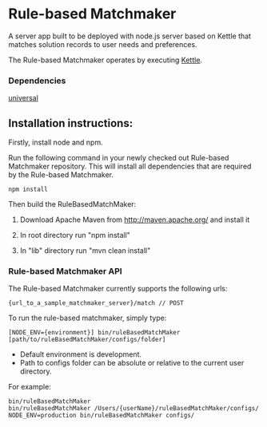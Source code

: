 Rule-based Matchmaker
================

A server app built to be deployed with node.js server based on Kettle that
matches solution records to user needs and preferences.

The Rule-based Matchmaker operates by executing [Kettle](http://wiki.fluidproject.org/display/fluid/Kettle).

### Dependencies

[universal](https://github.com/GPII/universal)

Installation instructions:
-

Firstly, install node and npm.

Run the following command in your newly checked out Rule-based Matchmaker
repository. This will install all dependencies that are required by the Rule-based
Matchmaker.

    npm install
	
Then build the RuleBasedMatchMaker:

1) Download Apache Maven from http://maven.apache.org/ and install it

2) In root directory run "npm install"

3) In "lib" directory run "mvn clean install"

### Rule-based Matchmaker API

The Rule-based Matchmaker currently supports the following urls:

    {url_to_a_sample_matchmaker_server}/match // POST

To run the rule-based matchmaker, simply type:

    [NODE_ENV={environment}] bin/ruleBasedMatchMaker [path/to/ruleBasedMatchMaker/configs/folder]

- Default environment is development.
- Path to configs folder can be absolute or relative to the current user directory.

For example:

    bin/ruleBasedMatchMaker
    bin/ruleBasedMatchMaker /Users/{userName}/ruleBasedMatchMaker/configs/
    NODE_ENV=production bin/ruleBasedMatchMaker configs/
